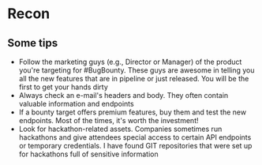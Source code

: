 # Recon

## Some tips
   - Follow the marketing guys (e.g., Director or Manager) of the product you're targeting for #BugBounty. These guys are awesome in telling you all the new features that are in pipeline or just released. You will be the first to get your hands dirty
   - Always check an e-mail's headers and body. They often contain valuable information and endpoints
   - If a bounty target offers premium features, buy them and test the new endpoints. Most of the times, it's worth the investment!
   - Look for hackathon-related assets. Companies sometimes run hackathons and give attendees special access to certain API endpoints or temporary credentials. I have found GIT repositories that were set up for hackathons full of sensitive information
